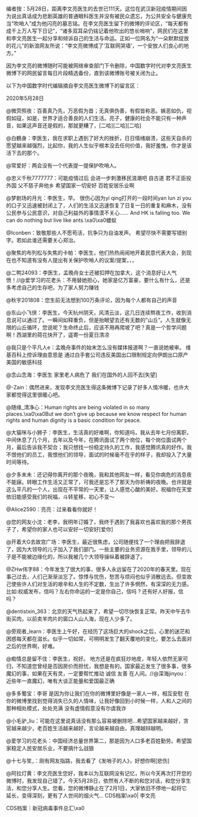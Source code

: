 编者按：5月28日，距离李文亮医生的去世已111天。这位在武汉新冠疫情期间因为说出真话成为悲剧英雄的普通眼科医生并没有被民众遗忘，为公共安全与健康充当“吹哨人”成为他闪亮的墓志铭。在李文亮医生留下的微博的评论区，“每天都有成千上万人写下日记”，“诸多双耳朵仍铭记着他吹出的悠长哨响”，网民们在这里和李文亮医生一起分享和倾诉自己的生活与命运。正如一位网名为“一朵默默绽放的花儿”的新浪网友所说：“李文亮微博成了‘互联网哭墙’，一个安放人们良心的地方。”

因为李文亮的微博随时可能被网络审查部门下令删除，中国数字时代对李文亮医生微博下的网民留言每日片段精选备份，直到该微博账号被关闭为止。 

以下为中国数字时代编辑摘自李文亮医生微博下的留言区：

2020年5月28日

@微荧照夜：百善真乃先，万恶假为首；无真俱伪善，有假皆称恶。嫉恶如仇，视假如寇，如是，世界才适合善良的人们生活。亮子，健康的社会不能只有一种声音，如果这声音还是假的，那就更糟了，[二哈][二哈][二哈]

@白鶴身：李医生，我在求职上遇到了好大的挫折，日日情绪崩溃，这些天自杀的愿望越来越强烈，比起你，我的人生似乎根本没去任何价值，我好羞愧，你才是该活下去的那个。

@常爱好：两会没有一个代表提一提保护吹哨人。

@忠义千秋7777777：可能疫情过后 会进一步刺激移民浪潮吧 自古道 君不正臣投外国 父不慈子奔他乡 希望国家一切安好 百姓安居乐业啊

@梦剧场的月光：李医生，早。 很伤心因为yi qing打开的一段时间yan lun zi you的口子又迅速被封闭上了，人们的生活又迅速恢复了日复一日的重复和麻木，没有公民参与公民意识，对自己利益外的事情漠不关心…… And HK is falling too. We can do nothing but live like ants.\xa0\xa0蝼蚁

@Iconben：致敬那些人不愿苟活，抗争只为自油发声。 希望尽快不需要写错别字。若如此谁还需要关心郑治。

@聚焦的布列松与失焦的卡帕：李医生，他们热热闹闹地开着民意代表大会，到现在也不知道有没有人提出有关保护吹哨人的议案/提案，，，

@二鸭24093：李医生，孟晚舟女士还被扣押在加拿大，这个消息好让人气愤！//@爱学习的花老头：不用替她担心，她家是亿万富豪，要什么有什么，还是多考虑自己的生存吧，为了家人努力赚钱

@秋宇201808：您生前无法想到100万条评论，因为每个人都有自己的声音

@东山小飞侠：李医生，今天杭州阴天，风清云淡，这几日连续熬夜工作，收到消息说可以通过了。一瞬间如释重负，但是抬眼望去还有无数的&#8221;山丘&#8221;。人生就像无限的山丘循环，您说呢？生命终止后，应该不用再爬坡了吧？真是一个哲学问题啊！西湖里的荷花快开了，遥寄一份夏日清凉

@我只是个平凡人e：孟晚舟事件的始末怎么没有媒体报道啊？一直说她被审。 维基百科上控诉理由意思是 通过白手套公司违反美国出口限制规定向伊朗出口原产美国的敏感科技

@念山念海：李医生 家里老人病危了 我们在国外的人回不去[失望]

@-Zain：偶然进来，发现李文亮医生得这条微博下记录了好多人情冷暖，也许大家都觉得这里很暖心吧。

@随缘_清净心：Human rights are being violated in so many places.\xa0\xa0But we don’t give up because we know respect for human rights and human dignity is a basic condition for peace.

@大猫咪与小狮子：李医生，生活真的好难啊，你知道吗，我从去年七月份离职，中间休息了几个月，去年以及今年，在腾讯面试了两个岗位，每个岗位面试两个月，最后告诉我不契合；我只想找一份稳定持久的工作，我感觉腾讯真的好作。我不恨他们的员工，我恨他们的领导，面试的时候毫不在乎的样子，我却投入了大量时间等待。

@夕多末未：还记得你离开的那个夜晚，我和其他网友一样，看见你病危的消息夜不能寐。转眼工作生活又正常了，可我还是忘不了那天为你祈祷的夜晚。也许就是这么平凡的一个人，出现在不平常的一天里，让人感觉心酸的美好。祝福你在天堂依旧能感受我们的祝福，斗转星移，初心不变～

@Alice2590：亮亮：过来看看你就好！

@您的网友小沈：老李，我明年订婚了，我终于遇到了我喜欢也喜欢我的那个男孩子了，希望你的家人也可以安好一切安好[爱你]

@开着大G去故宫广场：李医生，最近很焦虑，公司随便找了一个理由把我辞退了，因为大领导的儿子加入了我们部门。一些主要的业务资源在我手里，领导的儿子是不能被边缘化的，所以我被几个大领导操纵着被辞退了。

@ZHw伟字88：今年发生了很大的事，很多人永远留在了2020年的春天里。现在事己过去，人们己渐渐淡忘了。惊悸与忧伤，愁苦与烦闷也似乎消散远去。但变故己使些许人们对生活的艰辛和人生的不定数，生出了许多惘然，有深深的无力感。比如:权威发布，信吗？左右你命运的一定是你自己，信吗 ? 还有好人好报，信吗？

@dentistxin_363：北京的天气热起来了，希望一切尽快恢复正常。昨天中午去牛街买肉，以前卖羊肉片的窗口人山人海，现在人少多了。

@旁观者_learn：李医生上午好，在经历了这场巨大的shock之后，心里的迷茫和困惑每天都在滋长。似乎一切如常，可明明发生了翻天覆地的变化，要怎么去面对之后的世界啊，好难。

@痴情总是留不住：李医生，祝好。 地方还是在疯狂炒地皮，年轻人依然无家可归，不知道您曾经是否因房价而担忧，我想是有的。国家最近发生了很多事，很多魔幻的事，如果在天有灵，一定要帮忙推动 诚信 友善 在人间。//@深海jinyou：近些年一直魔幻，唯有大谈正能量和爱国最正确

@多多蜀宝：李哥 是因为你让我们在你的微博里好像是一家人一样，相互安慰 在你的微博里找到觉得消失已久的人情味，让我好像回到小时候一样，人和人之间的那种相处模式，处处充满 没有虚情假意没有尔虞我诈

@小毛驴_liu：可能在这里说真话没有那么容易被删除吧…希望国家越来越好，贪官越来越少，老百姓生活越来越好，言论越来越自由，真理越辩越明。

@爱学习的花老头：中国经济总量世界第二，那是因为人口多老百姓勤劳。希望国家稳定人民安居乐业，不要搞什么战狼

@十七与笙_：刚有网友指路，我去看了《发哨子的人》，好想你啊[悲伤]

@阿拉灯黄：李文亮医生您好，我本以为互联网没有记忆，所以今天再次打开您的微博时，我发现自己错了。今天5月28日，依然有人不断的和您对话，和您分享生活，和您分享人生。您看，您的微博静止在了2月1日，大家依旧不停地一起将它延长，变得深刻，更有了人世间的烟火气&#8230; CDS档案\xa0| 李文亮

CDS档案｜新冠病毒事件总汇\xa0


